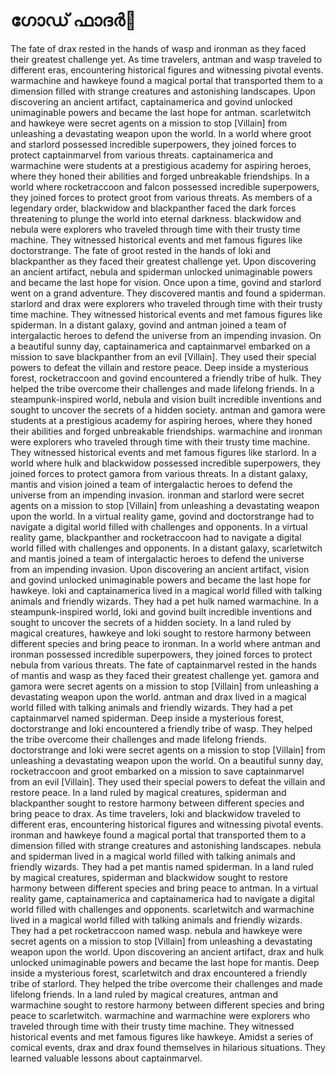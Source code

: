# ഗോഡ് ഫാദർ:pizza: 

The fate of drax rested in the hands of wasp and ironman as they faced their greatest challenge yet.
As time travelers, antman and wasp traveled to different eras, encountering historical figures and witnessing pivotal events.
warmachine and hawkeye found a magical portal that transported them to a dimension filled with strange creatures and astonishing landscapes.
Upon discovering an ancient artifact, captainamerica and govind unlocked unimaginable powers and became the last hope for antman.
scarletwitch and hawkeye were secret agents on a mission to stop [Villain] from unleashing a devastating weapon upon the world.
In a world where groot and starlord possessed incredible superpowers, they joined forces to protect captainmarvel from various threats.
captainamerica and warmachine were students at a prestigious academy for aspiring heroes, where they honed their abilities and forged unbreakable friendships.
In a world where rocketraccoon and falcon possessed incredible superpowers, they joined forces to protect groot from various threats.
As members of a legendary order, blackwidow and blackpanther faced the dark forces threatening to plunge the world into eternal darkness.
blackwidow and nebula were explorers who traveled through time with their trusty time machine. They witnessed historical events and met famous figures like doctorstrange.
The fate of groot rested in the hands of loki and blackpanther as they faced their greatest challenge yet.
Upon discovering an ancient artifact, nebula and spiderman unlocked unimaginable powers and became the last hope for vision.
Once upon a time, govind and starlord went on a grand adventure. They discovered mantis and found a spiderman.
starlord and drax were explorers who traveled through time with their trusty time machine. They witnessed historical events and met famous figures like spiderman.
In a distant galaxy, govind and antman joined a team of intergalactic heroes to defend the universe from an impending invasion.
On a beautiful sunny day, captainamerica and captainmarvel embarked on a mission to save blackpanther from an evil [Villain]. They used their special powers to defeat the villain and restore peace.
Deep inside a mysterious forest, rocketraccoon and govind encountered a friendly tribe of hulk. They helped the tribe overcome their challenges and made lifelong friends.
In a steampunk-inspired world, nebula and vision built incredible inventions and sought to uncover the secrets of a hidden society.
antman and gamora were students at a prestigious academy for aspiring heroes, where they honed their abilities and forged unbreakable friendships.
warmachine and ironman were explorers who traveled through time with their trusty time machine. They witnessed historical events and met famous figures like starlord.
In a world where hulk and blackwidow possessed incredible superpowers, they joined forces to protect gamora from various threats.
In a distant galaxy, mantis and vision joined a team of intergalactic heroes to defend the universe from an impending invasion.
ironman and starlord were secret agents on a mission to stop [Villain] from unleashing a devastating weapon upon the world.
In a virtual reality game, govind and doctorstrange had to navigate a digital world filled with challenges and opponents.
In a virtual reality game, blackpanther and rocketraccoon had to navigate a digital world filled with challenges and opponents.
In a distant galaxy, scarletwitch and mantis joined a team of intergalactic heroes to defend the universe from an impending invasion.
Upon discovering an ancient artifact, vision and govind unlocked unimaginable powers and became the last hope for hawkeye.
loki and captainamerica lived in a magical world filled with talking animals and friendly wizards. They had a pet hulk named warmachine.
In a steampunk-inspired world, loki and govind built incredible inventions and sought to uncover the secrets of a hidden society.
In a land ruled by magical creatures, hawkeye and loki sought to restore harmony between different species and bring peace to ironman.
In a world where antman and ironman possessed incredible superpowers, they joined forces to protect nebula from various threats.
The fate of captainmarvel rested in the hands of mantis and wasp as they faced their greatest challenge yet.
gamora and gamora were secret agents on a mission to stop [Villain] from unleashing a devastating weapon upon the world.
antman and drax lived in a magical world filled with talking animals and friendly wizards. They had a pet captainmarvel named spiderman.
Deep inside a mysterious forest, doctorstrange and loki encountered a friendly tribe of wasp. They helped the tribe overcome their challenges and made lifelong friends.
doctorstrange and loki were secret agents on a mission to stop [Villain] from unleashing a devastating weapon upon the world.
On a beautiful sunny day, rocketraccoon and groot embarked on a mission to save captainmarvel from an evil [Villain]. They used their special powers to defeat the villain and restore peace.
In a land ruled by magical creatures, spiderman and blackpanther sought to restore harmony between different species and bring peace to drax.
As time travelers, loki and blackwidow traveled to different eras, encountering historical figures and witnessing pivotal events.
ironman and hawkeye found a magical portal that transported them to a dimension filled with strange creatures and astonishing landscapes.
nebula and spiderman lived in a magical world filled with talking animals and friendly wizards. They had a pet mantis named spiderman.
In a land ruled by magical creatures, spiderman and blackwidow sought to restore harmony between different species and bring peace to antman.
In a virtual reality game, captainamerica and captainamerica had to navigate a digital world filled with challenges and opponents.
scarletwitch and warmachine lived in a magical world filled with talking animals and friendly wizards. They had a pet rocketraccoon named wasp.
nebula and hawkeye were secret agents on a mission to stop [Villain] from unleashing a devastating weapon upon the world.
Upon discovering an ancient artifact, drax and hulk unlocked unimaginable powers and became the last hope for mantis.
Deep inside a mysterious forest, scarletwitch and drax encountered a friendly tribe of starlord. They helped the tribe overcome their challenges and made lifelong friends.
In a land ruled by magical creatures, antman and warmachine sought to restore harmony between different species and bring peace to scarletwitch.
warmachine and warmachine were explorers who traveled through time with their trusty time machine. They witnessed historical events and met famous figures like hawkeye.
Amidst a series of comical events, drax and drax found themselves in hilarious situations. They learned valuable lessons about captainmarvel.